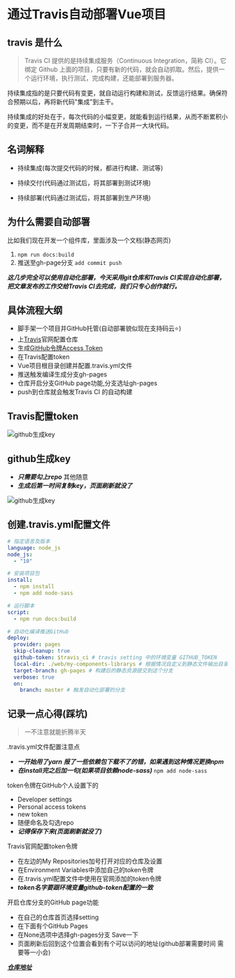 # 通过Travis自动部署Vue项目

## travis 是什么

> Travis CI 提供的是持续集成服务（Continuous Integration，简称 CI）。它绑定 Github 上面的项目，只要有新的代码，就会自动抓取。然后，提供一个运行环境，执行测试，完成构建，还能部署到服务器。

持续集成指的是只要代码有变更，就自动运行构建和测试，反馈运行结果。确保符合预期以后，再将新代码"集成"到主干。

持续集成的好处在于，每次代码的小幅变更，就能看到运行结果，从而不断累积小的变更，而不是在开发周期结束时，一下子合并一大块代码。

## **名词解释**

* 持续集成(每次提交代码的时候，都进行构建、测试等)

* 持续交付(代码通过测试后，将其部署到测试环境)

* 持续部署(代码通过测试后，将其部署到生产环境)

## 为什么需要自动部署

比如我们现在开发一个组件库，里面涉及一个文档(静态网页)
    
1. `npm run docs:build`
2. 推送至gh-page分支 `add commit push`

***这几步完全可以使用自动化部署，今天采用git仓库和Travis CI实现自动化部署，把文章发布的工作交给Travis CI去完成，我们只专心创作就行。***

## 具体流程大纲

* 脚手架一个项目并GitHub托管(自动部署貌似现在支持码云⭐)
* 上[Travis](https://travis-ci.com)官网配置仓库
* 生成[GitHub令牌Access Token](https://github.com/settings/tokens)
* 在Travis配置token
* Vue项目根目录创建并配置.travis.yml文件
* 推送触发编译生成分支gh-pages
* 仓库开启分支GitHub page功能,分支选址gh-pages
* push到仓库就会触发Travis CI 的自动构建

## Travis配置token

![github生成key](~$docs/public/notes/travis_setting.jpg)

## github生成key
- ***只需要勾上repo*** 其他随意
- ***生成后第一时间复制key，页面刷新就没了***

![github生成key](~$docs/public/notes/github_tokens.jpg)

## 创建.travis.yml配置文件

```yaml
# 指定语言及版本
language: node_js
node_js:
  - "10"

# 安装项目包
install:
  - npm install
  - npm add node-sass

# 运行脚本
script:
  - npm run docs:build

# 自动化编译推送GitHub
deploy:
  provider: pages
  skip-cleanup: true
  github-token: $travis_ci # travis setting 中的环境变量 GITHUB_TOKEN
  local-dir: ./web/my-components-librarys # 根据情况自定义到静态文件输出目录
  target-branch: gh-pages # 构建后的静态资源提交到这个分支
  verbose: true
  on:
    branch: master # 触发自动化部署的分支


```

## 记录一点心得(踩坑)

> 一不注意就能折腾半天

.travis.yml文件配置注意点

* ***一开始用了yarn 报了一些依赖包下载不了的错，如果遇到这种情况更换npm***
* ***在install完之后加一句(如果项目依赖node-sass)***
  `npm add node-sass`

token令牌在GitHub个人设置下的

* Developer settings
* Personal access tokens
* new token
* 随便命名及勾选repo
* ***记得保存下来(页面刷新就没了)***

Travis官网配置token令牌

* 在左边的My Repositories加号打开对应的仓库及设置
* 在Environment Variables中添加自己的token令牌
* 在.travis.yml配置文件中使用在官网添加的token令牌
* ***token名字要跟环境变量github-token配置的一致***

开启仓库分支的GitHub page功能

* 在自己的仓库首页选择setting
* 在下面有个GitHub Pages
* 在None选项中选择gh-pages分支 Save一下
* 页面刷新后回到这个位置会看到有个可以访问的地址(github部署需要时间 需要等一小会)

***[仓库地址](https://qc-z.github.io/my-components-librarys/)***







